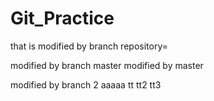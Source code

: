 # Git_Practice
that is modified by branch  repository=

modified by branch  master modified by master

modified by branch 2
aaaaa
tt
tt2
tt3
